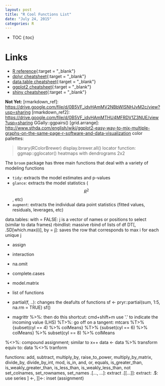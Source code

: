 ```yaml
---
layout: post
title: "R Cool Functions List"
date: "July 24, 2015"
categories: R
---
```


* TOC
{:toc}



# Links

* [R reference][r_ref]{:target = "_blank"}
* [dplyr cheatsheet][dplyr_ref]{:target = "_blank"}
* [data.table cheatsheet][data.table_ref]{:target = "_blank"}
* [ggplot2 cheatsheet][ggplot2_ref]{:target = "_blank"}
* [shiny cheatsheet][shiny_ref]{:target = "_blank"}




[r_ref]: https://drive.google.com/file/d/0B5VF_idvHAmMMWN5dmhaT05IRkk/view?usp=sharing
[dplyr_ref]: https://drive.google.com/file/d/0B5VF_idvHAmMblBxTjEwRWZXYjQ/view?usp=sharing
[data.table_ref]: https://drive.google.com/file/d/0B5VF_idvHAmMYUtxVHVUVFVDbGc/view?usp=sharing
[ggplot2_ref]: https://drive.google.com/file/d/0B5VF_idvHAmMd1RDSlFYQ0lSZFE/view?usp=sharing
[shiny_ref]: https://drive.google.com/file/d/0B5VF_idvHAmMU0JWZmtWSXF0dHc/view?usp=sharing

**Not Yet:**
[rmarkdown_ref]: https://drive.google.com/file/d/0B5VF_idvHAmMV2NBbWlSNHJvM2c/view?usp=sharing
[rmarkdown_ref2]: https://drive.google.com/file/d/0B5VF_idvHAmMTHU4MFRDV1Z3NUE/view?usp=sharing
GGally::ggpairs()
[grid.arrange]: http://www.sthda.com/english/wiki/ggplot2-easy-way-to-mix-multiple-graphs-on-the-same-page-r-software-and-data-visualization
color pallettes:
> library(RColorBrewer)
> display.brewer.all()
locator function:
ggmap::gglocator()
heatmaps with dendrograms 2x2


The `broom` package has three main functions that deal with a variety of modeling functions

* `tidy`: extracts the model estimates and p-values
* `glance`: extracts the model statistics ($$R^2$$, etc)
* `augment`: extracts the individual data point statistics (fitted values, residuals, leverages, etc)


data.tables:
with = FALSE: j is a vector of names or positions to select (similar to data frames)
rbindlist: massive rbind of lists of df
DT[, .SD[which.max(i)], by = j]: saves the row that corresponds to max i for each unique j


* assign
* interaction
* na.omit
* complete.cases
* model.matrix

* list of functions

* partial(f, ..): changes the deafults of functions
sf <- pryr::partial(sum, 1:5, na.rm = TRUE)
sf()

* magrittr
%>%: then do this
shortcut: cmd+shift+m
use '.' to indicate the incoming value (LHS)
%T>%: go off on a tangent:
mtcars  %T>% {subset(cyl ==  4) %>% colMeans} %T>% {subset(cyl == 6) %>% colMeans} %>% subset(cyl == 8) %>% colMeans

%<>%: compound assignment; similar to x++
data <- data %>% transform
equiv to:
data %<>% tranform

functions:
add, subtract, multiply_by, raise_to_power, multiply_by_matrix, divide_by, divide_by_int, mod, is_in, and, or, equals, is_greater_than, is_weakly_greater_than, is_less_than, is_weakly_less_than, not
set_colnames, set_rownames, set_names
.[..., ...]: extract
.[[...]]: extract:
.$: use series
] <-,  ]]<-: inset (assignment)



